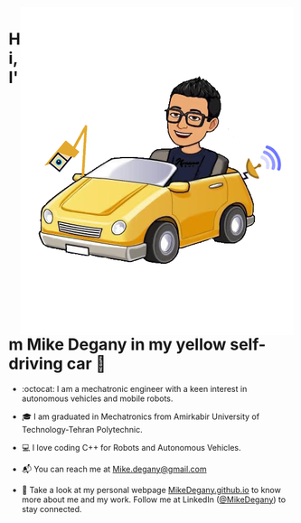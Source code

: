 <img align="right" src="https://github.com/Dehghanni/Dehghanni/blob/main/MohammadInAV_(Equipped).png" alt="Mohammad Dehghani and his autonomous car"/>

# Hi, I'm Mike Degany in my yellow self-driving car 👋

- :octocat: I am a mechatronic engineer with a keen interest in autonomous vehicles and mobile robots.

- :mortar_board: I am graduated in Mechatronics from Amirkabir University of Technology-Tehran Polytechnic.

- :computer: I love coding C++ for Robots and Autonomous Vehicles.

- :mailbox_with_mail: You can reach me at <a target="_blank" href="mailto:Mike.degany@gmail.com">Mike.degany@gmail.com</a>

- :rocket: Take a look at my personal webpage <a target="_blank" href="https://5f63f171d61eb.site123.me">MikeDegany.github.io</a> to know more about me and my work. Follow me at LinkedIn (<a target="_blank" href="https://www.linkedin.com/in/mikedegany">@MikeDegany</a>) to stay connected.
